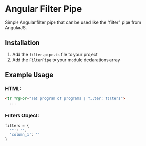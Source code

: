 # Angular Filter Pipe
Simple Angular filter pipe that can be used like the "filter" pipe from AngularJS.

## Installation
1. Add the `filter.pipe.ts` file to your project
2. Add the `FilterPipe` to your module declarations array

## Example Usage
### HTML:
```html
<tr *ngFor="let program of programs | filter: filters">
  ...
```
### Filters Object:
```javascript
filters = {
  '*': '',
  'column_1': ''
}
```
